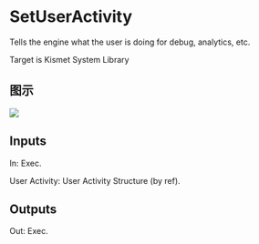# SetUserActivity

Tells the engine what the user is doing for debug, analytics, etc.

Target is Kismet System Library

## 图示

![]($-20221218-18425404.png)

## Inputs

In: Exec.

User Activity: User Activity Structure (by ref).  

## Outputs

Out: Exec.

